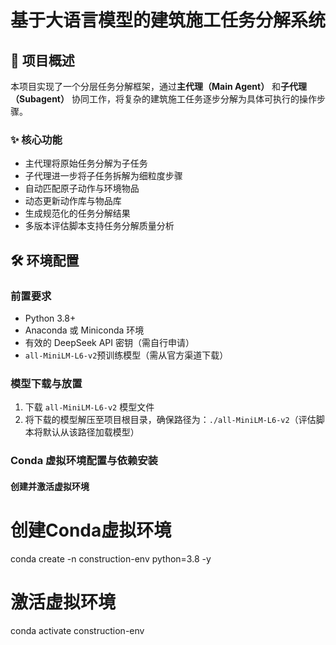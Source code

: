 # 基于大语言模型的建筑施工任务分解系统

## 📖 项目概述

本项目实现了一个分层任务分解框架，通过**主代理（Main Agent）** 和**子代理（Subagent）** 协同工作，将复杂的建筑施工任务逐步分解为具体可执行的操作步骤。

### ✨ 核心功能

- 主代理将原始任务分解为子任务
- 子代理进一步将子任务拆解为细粒度步骤
- 自动匹配原子动作与环境物品
- 动态更新动作库与物品库
- 生成规范化的任务分解结果
- 多版本评估脚本支持任务分解质量分析

## 🛠️ 环境配置

### 前置要求

- Python 3.8+
- Anaconda 或 Miniconda 环境
- 有效的 DeepSeek API 密钥（需自行申请）
- `all-MiniLM-L6-v2`预训练模型（需从官方渠道下载）

### 模型下载与放置

1. 下载 `all-MiniLM-L6-v2` 模型文件
2. 将下载的模型解压至项目根目录，确保路径为：`./all-MiniLM-L6-v2`（评估脚本将默认从该路径加载模型）

### Conda 虚拟环境配置与依赖安装

#### 创建并激活虚拟环境

# 创建Conda虚拟环境
conda create -n construction-env python=3.8 -y

# 激活虚拟环境
conda activate construction-env









































